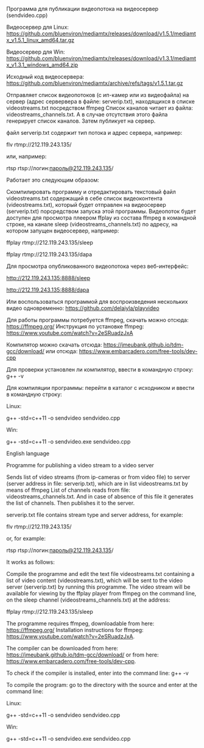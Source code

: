 Программа для публикации видеопотока на видеосервер (sendvideo.cpp)


Видеосервер для Linux: https://github.com/bluenviron/mediamtx/releases/download/v1.5.1/mediamtx_v1.5.1_linux_amd64.tar.gz

Видеосервер для Win: https://github.com/bluenviron/mediamtx/releases/download/v1.3.1/mediamtx_v1.3.1_windows_amd64.zip

Исходный код видеосервера: https://github.com/bluenviron/mediamtx/archive/refs/tags/v1.5.1.tar.gz


Отправляет список видеопотоков (с ип-камер или из видеофайла) на сервер (адрес сервервера в файле: serverip.txt), находящихся в списке videostreams.txt посредством ffmpeg
Список каналов читает из файла: videostreams_channels.txt. А в случае отсутствия этого файла генерирует список каналов.
Затем публикует на сервер.

файл serverip.txt содержит тип потока и адрес сервера, например:

flv rtmp://212.119.243.135/


или, например:

rtsp rtsp://логин:пароль@212.119.243.135/


Работает это следующим образом:

Скомпилировать программу и отредактировать текстовый файл videostreams.txt содержащий в себе список видеоконтента (videostreams.txt), который будет отправлен на видеосервер (serverip.txt) порсредством запуска этой программы. Видеопоток будет доступен для просмотра плеером ffplay из состава ffmpeg в командной строке, на канале sleep (videostreams_channels.txt) по адресу, на котором запущен видеосервер, например:

ffplay rtmp://212.119.243.135/sleep

ffplay rtmp://212.119.243.135/dapa

Для просмотра опубликованного видеопотока через веб-интерфейс:

http://212.119.243.135:8888/sleep

http://212.119.243.135:8888/dapa

Или воспользоваться программой для воспроизведения нескольких видео одновременно: https://github.com/delaiyla/playvideo

Для работы программы потребуется ffmpeg, скачать можно отсюда: https://ffmpeg.org/ Инструкция по установке ffmpeg: https://www.youtube.com/watch?v=2eSRuadzJxA

Компилятор можно скачать отсюда: https://jmeubank.github.io/tdm-gcc/download/ или отсюда: https://www.embarcadero.com/free-tools/dev-cpp

Для проверки установлен ли компилятор, ввести в командную строку: g++ -v

Для компиляции программы: перейти в каталог с исходником и ввести в командную строку:

Linux:

g++ -std=c++11 -o sendvideo sendvideo.cpp

Win:

g++ -std=c++11 -o sendvideo.exe sendvideo.cpp

English language

Programme for publishing a video stream to a video server

Sends list of video streams (from ip-cameras or from video file) to server (server address in file: serverip.txt), which are in list videostreams.txt by means of ffmpeg List of channels reads from file: videostreams_channels.txt. And in case of absence of this file it generates the list of channels. Then publishes it to the server.

serverip.txt file contains stream type and server address, for example:

flv rtmp://212.119.243.135/

or, for example:

rtsp rtsp://логин:пароль@212.119.243.135/

It works as follows:

Compile the programme and edit the text file videostreams.txt containing a list of video content (videostreams.txt), which will be sent to the video server (serverip.txt) by running this programme. The video stream will be available for viewing by the ffplay player from ffmpeg on the command line, on the sleep channel (videostreams_channels.txt) at the address:

ffplay rtmp://212.119.243.135/sleep

The programme requires ffmpeg, downloadable from here: https://ffmpeg.org/ Installation instructions for ffmpeg: https://www.youtube.com/watch?v=2eSRuadzJxA.

The compiler can be downloaded from here: https://jmeubank.github.io/tdm-gcc/download/ or from here: https://www.embarcadero.com/free-tools/dev-cpp.

To check if the compiler is installed, enter into the command line: g++ -v

To compile the program: go to the directory with the source and enter at the command line:

Linux:

g++ -std=c++11 -o sendvideo sendvideo.cpp

Win:

g++ -std=c++11 -o sendvideo.exe sendvideo.cpp




